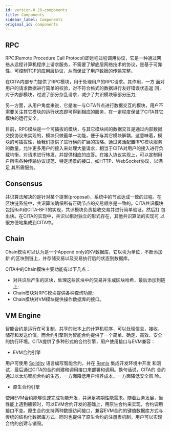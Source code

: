 ```yaml
---
id: version-0.20-components
title: Components
sidebar_label: Components
original_id: components
---
```


## RPC

RPC(Remote Procedure Call Protocol)即远程过程调用协议，它是一种通过网
络从远程计算机程序上请求服务，不需要了解底层网络技术的协议，是基于可靠
性、可控制TCP的应用层协议，从而保证了用户数据的传输完整。

在CITA内部专门提供了RPC模块，用于处理用户的RPC请求。其作用，一方
面对用户的请求数据进行简单的校验，对不符合格式的数据进行友好错误状态返
回，对于内部模块，过滤了部分杂乱请求，减少了共识模块等部分压力;

另一方面，从用户角度来说，它是唯一与CITA节点进行数据交互的模块，用户不
需要关注其它模块的运行状态即可得到相应的服务，在一定程度保证了CITA其它
模块的运行安全。

目前，RPC模块是一个可插拔的模块，与其它模块间的数据交互是通过内部数据
交换协议来实现的，模块只做最单一功能，便于与其它模块解耦，这意味着，模
块的可插拔性，给我们提供了进行横向扩展的策略。通过灵活配置RPC模块服务
的数量，允许更多用户的接入来处理大量请求，相当于CITA对用户的接入进行负
载均衡，对请求进行转发，并提供相应的应答。在接入协议实现上，可以定制用
户所需各种传输协议规范、特定场景的接口，如HTTP、ＷebSocket协议，以满足
其所需服务。

## Consensus

共识算法解决的是针对某个提案(proposal)，系统中的节点达成一致的过程。在
区块链系统中，共识算法确保所有正确节点的交易顺序是一致的。CITA共识模块
包括Raft和CITA-BFT的实现，共识模块负责接收交易并进行简单验证，然后打
包出块。在CITA的实现中，共识以相对独立的形式存在，其他共识算法的实现可
以很方便地集成到CITA中。

## Chain

Chain模块可以认为是一个Append only的KV数据库，它以块为单位，不断添加新
的区块到链上，并存储交易以及交易执行后的状态到数据库。

CITA中的Chain模块主要功能有以下几点：

* 对共识后产生的区块，处理这些区块中的交易并生成区块哈希，最后添加到链上;
* Chain模块对RPC模块提供各种查询功能;
* Chain模块对VM模块提供操作数据库的接口。

## VM Engine

智能合约是运行在可复制、共享的账本上的计算机程序，可以处理信息，接收、
储存和发送价值。而合约引擎则为智能合约提供了一个简单、确定、高效、安全
的执行环境。CITA提供了多种形式的合约引擎，用户使用接口与EVM兼容：

* EVM合约引擎

用户可使用 [Solidity](https://solidity.readthedocs.io/en/latest/introduction-to-smart-contracts.html) 语言编写智能合约，并在 [Remix](http://remix.ethereum.org) 集成开发环境中开发
和测试，最后通过CITA的合约创建和调用接口来部署和调用。换句话说，CITA的
合约通过以太坊智能合约的生态，一方面降低用户培养成本，一方面降低安全风
险。

* 原生合约引擎

使用EVM合约能够快速完成功能开发，并满足初期性能需求。随着业务发展，当
性能上遇到瓶颈时，可以EVM合约开发的基础上，用原生合约来实现，合约调用
接口不变。原生合约支持两种数据访问接口，兼容EVM合约的键值数据库方式与
传统的结构化数据库方式。同时也提供了原生合约的注册表机制，用户可以实现
合约的创建与销毁。
